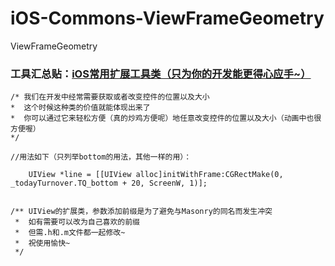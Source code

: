 # iOS-Commons-ViewFrameGeometry
ViewFrameGeometry

### 工具汇总贴：[iOS常用扩展工具类（只为你的开发能更得心应手~）](https://tqmax.github.io/2018/01/07/iOS常用扩展工具类（只为你的开发能更得心应手~）/)

```objc
/* 我们在开发中经常需要获取或者改变控件的位置以及大小
*  这个时候这种类的价值就能体现出来了
*  你可以通过它来轻松方便（真的炒鸡方便呢）地任意改变控件的位置以及大小（动画中也很方便喔）
*/

//用法如下（只列举bottom的用法，其他一样的用）：

    UIView *line = [[UIView alloc]initWithFrame:CGRectMake(0, _todayTurnover.TQ_bottom + 20, ScreenW, 1)];


/** UIView的扩展类，参数添加前缀是为了避免与Masonry的同名而发生冲突
 *  如有需要可以改为自己喜欢的前缀
 *  但需.h和.m文件都一起修改~
 *  祝使用愉快~
 */
 
```
